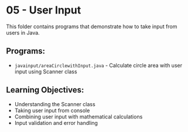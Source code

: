 # 05 - User Input

This folder contains programs that demonstrate how to take input from users in Java.

## Programs:
- `javainput/areaCirclewithInput.java` - Calculate circle area with user input using Scanner class

## Learning Objectives:
- Understanding the Scanner class
- Taking user input from console
- Combining user input with mathematical calculations
- Input validation and error handling
